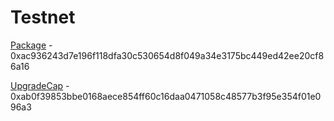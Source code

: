 # Testnet

[Package](https://testnet.suivision.xyz/package/0xac936243d7e196f118dfa30c530654d8f049a34e3175bc449ed42ee20cf86a16) - 0xac936243d7e196f118dfa30c530654d8f049a34e3175bc449ed42ee20cf86a16

[UpgradeCap](https://testnet.suivision.xyz/object/0xab0f39853bbe0168aece854ff60c16daa0471058c48577b3f95e354f01e096a3) - 0xab0f39853bbe0168aece854ff60c16daa0471058c48577b3f95e354f01e096a3
